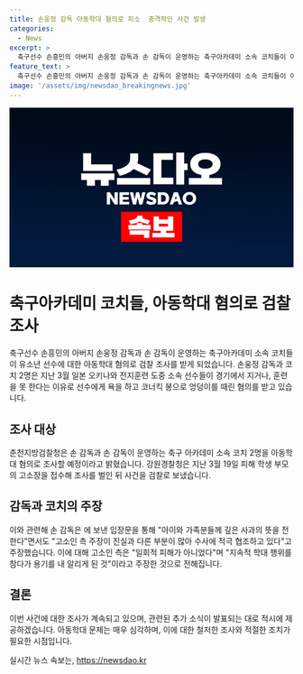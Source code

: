 ```yaml
---
title: 손웅정 감독 아동학대 혐의로 피소  충격적인 사건 발생
categories:
  - News
excerpt: >
  축구선수 손흥민의 아버지 손웅정 감독과 손 감독이 운영하는 축구아카데미 소속 코치들이 아동학대 혐의로 검찰 조사를 받게 됐습니다. 손 감독과 해당 코치 2명은 소속 선수들에게 욕을 하고 코너킥 봉으로 엉덩이를 때린 혐의를 받고 있습니다. 고소인 측은 지속적 학대 행위를 참다가 용기를 내 알리게 된 것이라 주장하고, 손 감독은 고소인 측 주장이 진실과 다른 부분이 많아 수사에 적극 협조하고 있다고 반박했습니다. KBS 뉴스, 최준혁입니다.
feature_text: >
  축구선수 손흥민의 아버지 손웅정 감독과 손 감독이 운영하는 축구아카데미 소속 코치들이 아동학대 혐의로 검찰 조사를 받게 됐습니다. 손 감독과 해당 코치 2명은 소속 선수들에게 욕을 하고 코너킥 봉으로 엉덩이를 때린 혐의를 받고 있습니다. 고소인 측은 지속적 학대 행위를 참다가 용기를 내 알리게 된 것이라 주장하고, 손 감독은 고소인 측 주장이 진실과 다른 부분이 많아 수사에 적극 협조하고 있다고 반박했습니다. KBS 뉴스, 최준혁입니다.
image: '/assets/img/newsdao_breakingnews.jpg'
---
```


<p><img src="/assets/img/newsdao_breakingnews.jpg" alt="pcversion 속보" /></p>

<h1 data-ke-size="size26">축구아카데미 코치들, 아동학대 혐의로 검찰 조사</h1>

<p data-ke-size="size16">축구선수 손흥민의 아버지 손웅정 감독과 손 감독이 운영하는 축구아카데미 소속 코치들이 유소년 선수에 대한 아동학대 혐의로 검찰 조사를 받게 되었습니다. 손웅정 감독과 코치 2명은 지난 3월 일본 오키나와 전지훈련 도중 소속 선수들이 경기에서 지거나, 훈련을 못 한다는 이유로 선수에게 욕을 하고 코너킥 봉으로 엉덩이를 때린 혐의를 받고 있습니다.</p>

<h2 data-ke-size="size24">조사 대상</h2>

<p data-ke-size="size16">춘천지방검찰청은 손 감독과 손 감독이 운영하는 축구 아카데미 소속 코치 2명을 아동학대 혐의로 조사할 예정이라고 밝혔습니다. 강원경찰청은 지난 3월 19일 피해 학생 부모의 고소장을 접수해 조사를 벌인 뒤 사건을 검찰로 보냈습니다.</p>

<h2 data-ke-size="size24">감독과 코치의 주장</h2>

<p data-ke-size="size16">이와 관련해 손 감독은 에 보낸 입장문을 통해 "아이와 가족분들께 깊은 사과의 뜻을 전한다"면서도 "고소인 측 주장이 진실과 다른 부분이 많아 수사에 적극 협조하고 있다"고 주장했습니다. 이에 대해 고소인 측은 "일회적 피해가 아니었다"며 "지속적 학대 행위를 참다가 용기를 내 알리게 된 것"이라고 주장한 것으로 전해집니다.</p>

<h2 data-ke-size="size24">결론</h2>

<p data-ke-size="size16">이번 사건에 대한 조사가 계속되고 있으며, 관련된 추가 소식이 발표되는 대로 적시에 제공하겠습니다. 아동학대 문제는 매우 심각하며, 이에 대한 철저한 조사와 적절한 조치가 필요한 시점입니다. </p>
실시간 뉴스 속보는, <a href="https://newsdao.kr" rel="dofollow">https://newsdao.kr</a>


